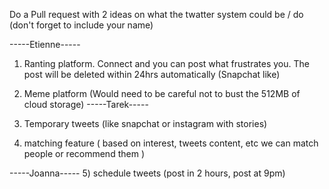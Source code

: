 Do a Pull request with 2 ideas on what the twatter system could be / do (don't forget to include your name)

-----Etienne-----
1) Ranting platform. Connect and you can post what frustrates you. The post will be deleted within 24hrs automatically (Snapchat like)
2) Meme platform (Would need to be careful not to bust the 512MB of cloud storage)
-----Tarek-----
3) Temporary tweets (like snapchat or instagram with stories)

4) matching feature ( based on interest, tweets content, etc we can match people or recommend them )

-----Joanna-----
5) schedule tweets (post in 2 hours, post at 9pm)